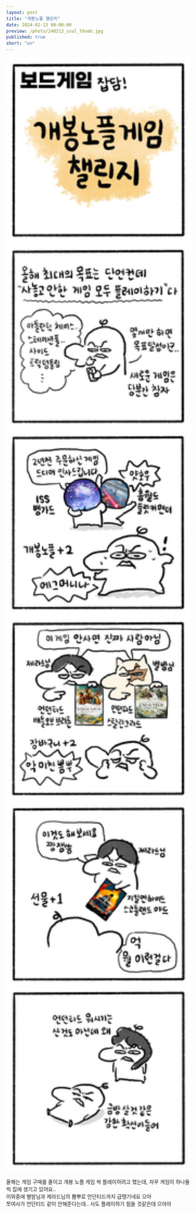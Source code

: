 ```yaml
---
layout: post
title: "개봉노플 챌린지"
date: 2024-02-13 00:00:00
preview: /photo/240213_ssul_thumb.jpg
published: true
short: "on"
---
```


<img src="/photo/240213_ssul.jpg" width="1000">

올해는 게임 구매를 줄이고 개봉 노플 게임 싹 플레이하려고 했는데, 자꾸 게임이 하나둘씩 집에 생기고 있어요..<br>
이와중에 별밤님과 제라드님의 뽐뿌로 언던티드까지 급땡기네요 으아<br>
쪼여사가 언던티드 같이 안해준다는데.. 사도 플레이하기 힘들 것같은데 으아아<br>





